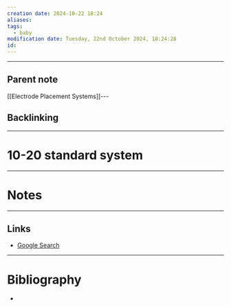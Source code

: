 ```yaml
---
creation date: 2024-10-22 18:24
aliases: 
tags:
  - baby
modification date: Tuesday, 22nd October 2024, 18:24:28
id:
---
```

---

## Parent note
[[Electrode Placement Systems]]---
## Backlinking


---
# 10-20 standard system


---
# Notes


---
## Links
- [Google Search](https://www.google.com/search?q=10-20+standard+system)

---
# Bibliography
+ 